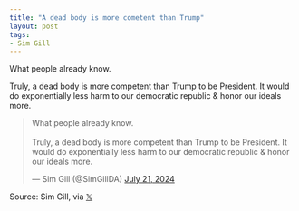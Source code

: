 ```yaml
---
title: "A dead body is more cometent than Trump"
layout: post
tags:
- Sim Gill
---
```


What people already know.

Truly, a dead body is more competent than Trump to be President. It would do exponentially less harm to our democratic republic & honor our ideals more.

<blockquote class="twitter-tweet"><p lang="en" dir="ltr">What people already know. <br><br>Truly, a dead body is more competent than Trump to be President. It would do exponentially less harm to our democratic republic &amp; honor our ideals more.</p>&mdash; Sim Gill (@SimGillDA) <a href="https://twitter.com/SimGillDA/status/1814862957010166081?ref_src=twsrc%5Etfw">July 21, 2024</a></blockquote> <script async src="https://platform.twitter.com/widgets.js" charset="utf-8"></script>

Source: Sim Gill, via [𝕏](https://x.com)
